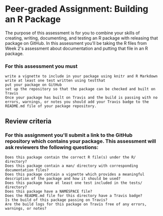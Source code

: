 # Peer-graded Assignment: Building an R Package

The purpose of this assessment is for you to combine your skills of creating, writing, documenting, and testing an R package with releasing that package on GitHub. In this assessment you'll be taking the R files from Week 2's assessment about documentation and putting that file in an R package.

### For this assessment you must

    write a vignette to include in your package using knitr and R Markdown
    write at least one test written using testthat
    put your package on GitHub
    set up the repository so that the package can be checked and built on Travis
    Once your package has built on Travis and the build is passing with no errors, warnings, or notes you should add your Travis badge to the README.md file of your package repository.

## Review criteria

### For this assignment you'll submit a link to the GitHub repository which contains your package. This assessment will ask reviewers the following questions:

    Does this package contain the correct R file(s) under the R/ directory?
    Does this package contain a man/ directory with corresponding documentation files?
    Does this package contain a vignette which provides a meaningful description of the package and how it should be used?
    Does this package have at least one test included in the tests/ directory?
    Does this package have a NAMESPACE file?
    Does the README.md file for this directory have a Travis badge?
    Is the build of this package passing on Travis?
    Are the build logs for this package on Travis free of any errors, warnings, or notes?